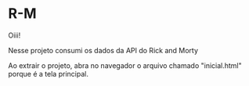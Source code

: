 # R-M
Oiii!

Nesse projeto consumi os dados da API do Rick and Morty

Ao extrair o projeto, abra no navegador o arquivo chamado "inicial.html" porque é a tela principal.
